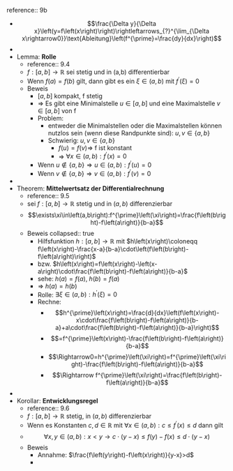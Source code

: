 reference:: 9b

- $$\frac{\Delta y}{\Delta x}\left(y=f\left(x\right)\right)\rightleftarrows_{?}^{\lim_{\Delta x\rightarrow0}}\text{Ableitung}\left(f^{\prime}=\frac{dy}{dx}\right)$$
-
- Lemma: **Rolle**
	- reference:: 9.4
	- $f:\left\lbrack a,b\right\rbrack\rightarrow\mathbb{R}$ sei stetig und in (a,b) differentierbar
	- Wenn $f\left(a\right)=f\left(b\right)$ gilt, dann gibt es ein $\xi\in\left(a,b\right)$ mit $f^{\prime}\left(\xi\right)=0$
	- Beweis
		- $\left\lbrack a,b\right\rbrack$ kompakt, f stetig
		- => Es gibt eine Minimalstelle $u\in\left\lbrack a,b\right\rbrack$ und eine Maximalstelle $v\in\left\lbrack a,b\right\rbrack$ von f
		- Problem:
			- entweder die Minimalstellen oder die Maximalstellen können nutzlos sein (wenn diese Randpunkte sind): $u,v\in\left\lbrace a,b\right\rbrace$
			- Schwierig: $u,v\in\left\lbrace a,b\right\rbrace$
				- $f\left(u\right)=f\left(v\right)\Rightarrow$ f ist konstant
				- => $\forall x\in\left(a,b\right):f^{\prime}\left(x\right)=0$
		- Wenn $u\notin\left\lbrace a,b\right\rbrace\Rightarrow u\in\left(a,b\right):f^{\prime}\left(u\right)=0$
		- Wenn $v\notin\left\lbrace a,b\right\rbrace\Rightarrow v\in\left(a,b\right):f^{\prime}\left(v\right)=0$
-
- Theorem: **Mittelwertsatz der Differentialrechnung**
	- reference:: 9.5
	- sei $f:\left\lbrack a,b\right\rbrack\rightarrow\mathbb{R}$ stetig und in $\left(a,b\right)$ differenzierbar
	- $$\exists\xi\in\left(a,b\right):f^{\prime}\left(\xi\right)=\frac{f\left(b\right)-f\left(a\right)}{b-a}$$
	- Beweis
	  collapsed:: true
		- Hilfsfunktion $h:\left\lbrack a,b\right\rbrack\rightarrow\mathbb{R}$ mit $h\left(x\right)\coloneqq f\left(x\right)-\frac{x-a}{b-a}\cdot\left(f\left(b\right)-f\left(a\right)\right)$
		- bzw. $h\left(x\right)=f\left(x\right)-\left(x-a\right)\cdot\frac{f\left(b\right)-f\left(a\right)}{b-a}$
		- sehe: $h\left(a\right)=f\left(a\right)$, $h\left(b\right)=f\left(a\right)$
		- => $h\left(a\right)=h\left(b\right)$
		- Rolle: $\exists\xi\in\left(a,b\right):h^{\prime}\left(\xi\right)=0$
		- Rechne:
			- $$h^{\prime}\left(x\right)=\frac{d}{dx}\left(f\left(x\right)-x\cdot\frac{f\left(b\right)-f\left(a\right)}{b-a}+a\cdot\frac{f\left(b\right)-f\left(a\right)}{b-a}\right)$$
			- $$=f^{\prime}\left(x\right)-\frac{f\left(b\right)-f\left(a\right)}{b-a}$$
			- $$\Rightarrow0=h^{\prime}\left(\xi\right)=f^{\prime}\left(\xi\right)-\frac{f\left(b\right)-f\left(a\right)}{b-a}$$
			- $$\Rightarrow f^{\prime}\left(\xi\right)=\frac{f\left(b\right)-f\left(a\right)}{b-a}$$
-
- Korollar: **Entwicklungsregel**
	- reference:: 9.6
	- $f:\left\lbrack a,b\right\rbrack\rightarrow\mathbb{R}$ stetig, in $\left(a,b\right)$ differenzierbar
	- Wenn es Konstanten $c,d\in\mathbb{R}$ mit $\forall x\in\left(a,b\right):c\leq f^{\prime}\left(x\right)\leq d$ dann gilt
	- $$\forall x,y\in\left(a,b\right):x<y\rightarrow c\cdot\left(y-x\right)\leq f\left(y\right)-f\left(x\right)\leq d\cdot\left(y-x\right)$$
	- Beweis
		- Annahme: $\frac{f\left(y\right)-f\left(x\right)}{y-x}>d$
		-